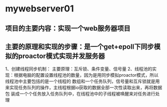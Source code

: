 # mywebserver01
## 项目的主要内容：实现一个web服务器项目
## 主要的原理和实现的步骤：是一个get+epoll下同步模拟的proactor模式实现并发服务器
1、创建线程同步机制：
  主要原理：互斥锁、条件变量、信号量
 2、线程池的实现：根据电脑的配置设置线程池的数量，因为是用同步模拟proactor模式，所以线程池中主要包括的是一个线程的
 数组和一个任务队列，信号量和互斥锁就是用来实现任务队列的操作，主线程根据io获取的数据全部一次性读取出来，再将数据包
 装成一个个任务放入任务队列中，在线程池中的子线程被唤醒来对任务进行处理
 
